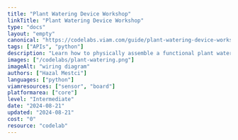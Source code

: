 ```yaml
---
title: "Plant Watering Device Workshop"
linkTitle: "Plant Watering Device Workshop"
type: "docs"
layout: "empty"
canonical: "https://codelabs.viam.com/guide/plant-watering-device-workshop/index.html"
tags: ["APIs", "python"]
description: "Learn how to physically assemble a functional plant watering device by connecting and wire the components and code the machine."
images: ["/codelabs/plant-watering.png"]
imageAlt: "wiring diagram"
authors: ["Hazal Mestci"]
languages: ["python"]
viamresources: ["sensor", "board"]
platformarea: ["core"]
level: "Intermediate"
date: "2024-08-21"
updated: "2024-08-21"
cost: "0"
resource: "codelab"
---
```

